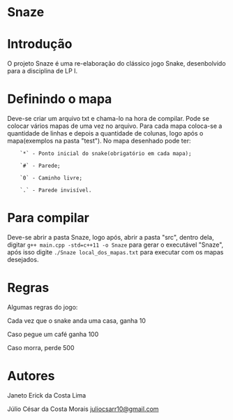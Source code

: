 # Snaze

# Introdução 
O projeto Snaze é uma re-elaboração do clássico jogo Snake, desenbolvido para a disciplina de LP I.

# Definindo o mapa
Deve-se criar um arquivo txt e chama-lo na hora de compilar. Pode se colocar vários mapas de uma vez no arquivo.
Para cada mapa coloca-se a quantidade de linhas e depois a quantidade de colunas, logo após o mapa(exemplos na pasta "test").    No mapa desenhado pode ter:

        `*` - Ponto inicial do snake(obrigatório em cada mapa);
        
        `#` - Parede;
        
        `0` - Caminho livre;
        
        `.` - Parede invisível.

# Para compilar
Deve-se abrir a pasta Snaze, logo após, abrir a pasta "src", dentro dela, digitar `g++ main.cpp -std=c++11 -o Snaze` para gerar o executável "Snaze", após isso digite `./Snaze local_dos_mapas.txt` para executar com os mapas desejados.

# Regras
Algumas regras do jogo:

Cada vez que o snake anda uma casa, ganha 10

Caso pegue um café ganha 100

Caso morra, perde 500
    
# Autores
Janeto Erick da Costa Lima
 
Júlio César da Costa Morais <juliocsarr10@gmail.com>
